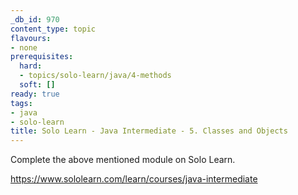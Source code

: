 ```yaml
---
_db_id: 970
content_type: topic
flavours:
- none
prerequisites:
  hard:
  - topics/solo-learn/java/4-methods
  soft: []
ready: true
tags:
- java
- solo-learn
title: Solo Learn - Java Intermediate - 5. Classes and Objects
---
```


Complete the above mentioned module on Solo Learn.

https://www.sololearn.com/learn/courses/java-intermediate